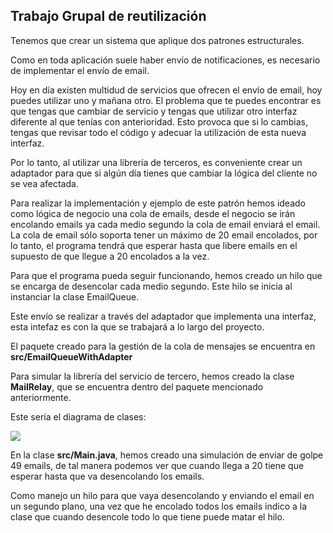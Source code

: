 ## Trabajo Grupal de reutilización

Tenemos que crear un sistema que aplique dos patrones estructurales.

Como en toda aplicación suele haber envío de notificaciones, es necesario de implementar el envío de email.

Hoy en día existen multidud de servicios que ofrecen el envío de email, hoy puedes utilizar uno y mañana otro. El problema que te puedes encontrar es que
tengas que cambiar de servicio y tengas que utilizar otro interfaz diferente al que tenías con anterioridad. Esto provoca que si lo cambias, tengas que revisar
todo el código y adecuar la utilización de esta nueva interfaz.

Por lo tanto, al utilizar una librería de terceros, es conveniente crear un adaptador para que si algún día tienes que cambiar la lógica del cliente no se vea afectada.

Para realizar la implementación y ejemplo de este patrón hemos ideado como lógica de negocio una cola de emails, desde el negocio se irán encolando emails ya cada medio segundo la cola de email enviará el email. La cola de email sólo soporta tener un máximo de 20 email encolados, por lo tanto, el programa tendrá que esperar hasta que libere emails en el supuesto de que llegue a 20 encolados a la vez.

Para que el programa pueda seguir funcionando, hemos creado un hilo que se encarga de desencolar cada medio segundo. Este hilo se inicia al instanciar la clase EmailQueue.

Este envío se realizar a través del adaptador que implementa una interfaz, esta intefaz es con la que se trabajará a lo largo del proyecto.

El paquete creado para la gestión de la cola de mensajes se encuentra en **src/EmailQueueWithAdapter**

Para simular la librería del servicio de tercero, hemos creado la clase **MailRelay**, que se encuentra dentro del paquete mencionado anteriormente.

Este sería el diagrama de clases:

<image src='EmailQueueWithAdapter.jpg'></image>

En la clase **src/Main.java**, hemos creado una simulación de enviar de golpe 49 emails, de tal manera podemos ver que cuando llega a 20 tiene que esperar hasta que va desencolando los emails.

Como manejo un hilo para que vaya desencolando y enviando el email en un segundo plano, una vez que he encolado todos los emails indico a la clase que cuando desencole todo lo que tiene puede matar el hilo.


